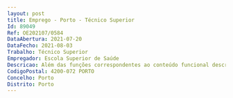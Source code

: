 ```yaml
--- 
layout: post
title: Emprego - Porto - Técnico Superior
Id: 89049
Ref: OE202107/0584
DataAbertura: 2021-07-20
DataFecho: 2021-08-03
Trabalho: Técnico Superior
Empregador: Escola Superior de Saúde
Descricao: Além das funções correspondentes ao conteúdo funcional descrito no anexo à LTFP, com grau de complexidade 3, compete ainda ao técnico superior da área dos Serviços Económico Financeiro o apoio na elaboração de candidaturas a projetos co financiados e outros, acompanhamento de Projetos co financiados com participação nacional ou internacional, no âmbito da sua execução financeira e registo contabilístico dos projetos, elaboração de reportes financeiros da execução dos projetos, submissão de pedidos de pagamento nas várias plataformas  Portugal 2020, FCT e outras, elaboração de relatórios intercalares e finais da execução financeira dos projetos, interlocutor com intervenientes e entidades financiadoras externas no âmbito da execução financeira dos projetos, execução de outras atividades relacionadas com a área financeira definidas no manual de procedimentos da instituição.
CodigoPostal: 4200-072 PORTO
Concelho: Porto
Distrito: Porto
--- 
```

